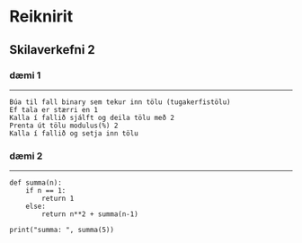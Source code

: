 # Reiknirit
## Skilaverkefni 2
### dæmi 1
_______________________

```
Búa til fall binary sem tekur inn tölu (tugakerfistölu)
Ef tala er stærri en 1
Kalla í fallið sjálft og deila tölu með 2
Prenta út tölu modulus(%) 2
Kalla í fallið og setja inn tölu
```

### dæmi 2
_________________________
```
def summa(n):
    if n == 1:
        return 1
    else:
        return n**2 + summa(n-1)

print("summa: ", summa(5))
```
